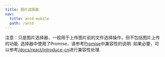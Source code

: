```yaml
---
title: 图片选择器
nav:
  title: antd-mobile
  path: /antd
---
```


注意：只是图片选择器，一般用于上传图片前的文件选择操作，但不包括图片上传的功能. 选择器中使用了Promise，请参考[Promise](https://developer.mozilla.org/zh-CN/docs/Web/JavaScript/Reference/Global_Objects/Promise)中兼容性的说明. 如果必要，可以参考[/docs/react/introduce-cn](/docs/react/introduce-cn)进行兼容性处理.

<code src="./demos/accept.tsx" />

<code src="./demos/custom.tsx" />

<code src="./demos/length.tsx" />

<code src="./demos/basic.tsx" />

<API/>

